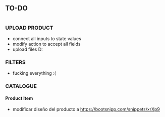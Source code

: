 ## TO-DO

#

### UPLOAD PRODUCT

- connect all inputs to state values
- modify action to accept all fields
- upload files D:

### FILTERS

- fucking everything :(

### CATALOGUE

#### Product Item

- modificar diseño del producto a https://bootsnipp.com/snippets/xrXp9
